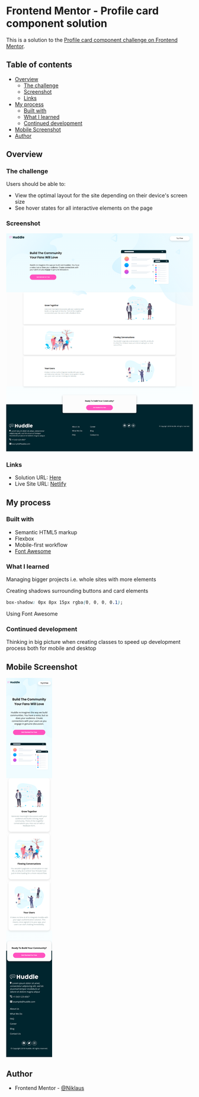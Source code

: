 # Frontend Mentor - Profile card component solution

This is a solution to the [Profile card component challenge on Frontend Mentor](https://www.frontendmentor.io/challenges/profile-card-component-cfArpWshJ).

## Table of contents

- [Overview](#overview)
  - [The challenge](#the-challenge)
  - [Screenshot](#screenshot)
  - [Links](#links)
- [My process](#my-process)
  - [Built with](#built-with)
  - [What I learned](#what-i-learned)
  - [Continued development](#continued-development)
- [Mobile Screenshot](#mobile-screenshot)
- [Author](#author)

## Overview

### The challenge

Users should be able to:

- View the optimal layout for the site depending on their device's screen size
- See hover states for all interactive elements on the page

### Screenshot

![](./screenshot-d.jpg)

### Links

- Solution URL: [Here](./)
- Live Site URL: [Netlify](https://sparkly-maamoul-53b0be.netlify.app/)

## My process

### Built with

- Semantic HTML5 markup
- Flexbox
- Mobile-first workflow
- [Font Awesome](https://fontawesome.com/)

### What I learned

Managing bigger projects i.e. whole sites with more elements

Creating shadows surrounding buttons and card elements
```css
box-shadow: 0px 8px 15px rgba(0, 0, 0, 0.1);
```
Using Font Awesome 


### Continued development

Thinking in big picture when creating classes to speed up development process both for mobile and desktop

## Mobile Screenshot

![](./screenshot-m.jpg)

## Author

- Frontend Mentor - [@Niklaus](https://www.frontendmentor.io/profile/NiklausRupail)

